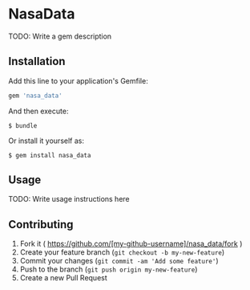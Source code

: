 # NasaData

TODO: Write a gem description

## Installation

Add this line to your application's Gemfile:

```ruby
gem 'nasa_data'
```

And then execute:

    $ bundle

Or install it yourself as:

    $ gem install nasa_data

## Usage

TODO: Write usage instructions here

## Contributing

1. Fork it ( https://github.com/[my-github-username]/nasa_data/fork )
2. Create your feature branch (`git checkout -b my-new-feature`)
3. Commit your changes (`git commit -am 'Add some feature'`)
4. Push to the branch (`git push origin my-new-feature`)
5. Create a new Pull Request
